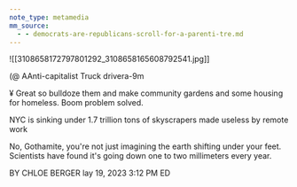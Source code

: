 ```yaml
---
note_type: metamedia
mm_source:
  - - democrats-are-republicans-scroll-for-a-parenti-tre.md
---
```


![[3108658172797801292_3108658165608792541.jpg]]

(@ AAnti-capitalist Truck drivera-9m

¥ Great so bulldoze them and make
community gardens and some housing for
homeless. Boom problem solved.

NYC is sinking under
1.7 trillion tons of
skyscrapers made
useless by remote
work

No, Gothamite, you're not just imagining the
earth shifting under your feet. Scientists have
found it's going down one to two millimeters
every year.

BY CHLOE BERGER
lay 19, 2023 3:12 PM ED


